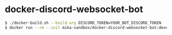 # docker-discord-websocket-bot

```bash
$ ./docker-build.sh --build-arg DISCORD_TOKEN=YOUR_BOT_DISCORD_TOKEN
$ docker run --rm --init mika-sandbox/docker-discord-websocket-bot:develop
```
